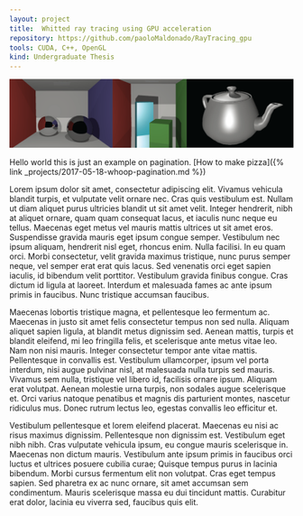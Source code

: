 ```yaml
---
layout: project
title:  Whitted ray tracing using GPU acceleration
repository: https://github.com/paoloMaldonado/RayTracing_gpu
tools: CUDA, C++, OpenGL
kind: Undergraduate Thesis
---
```


![Imgur](../images/projects/ray-tracing/ray-tracing-gpu@4x-8.png)

Hello world this is just an example on pagination.
[How to make pizza]({% link _projects/2017-05-18-whoop-pagination.md %})

Lorem ipsum dolor sit amet, consectetur adipiscing elit. Vivamus vehicula blandit turpis, et vulputate velit ornare nec. Cras quis vestibulum est. Nullam ut diam aliquet purus ultricies blandit ut sit amet velit. Integer hendrerit, nibh at aliquet ornare, quam quam consequat lacus, et iaculis nunc neque eu tellus. Maecenas eget metus vel mauris mattis ultrices ut sit amet eros. Suspendisse gravida mauris eget ipsum congue semper. Vestibulum nec ipsum aliquam, hendrerit nisl eget, rhoncus enim. Nulla facilisi. In eu quam orci. Morbi consectetur, velit gravida maximus tristique, nunc purus semper neque, vel semper erat erat quis lacus. Sed venenatis orci eget sapien iaculis, id bibendum velit porttitor. Vestibulum gravida finibus congue. Cras dictum id ligula at laoreet. Interdum et malesuada fames ac ante ipsum primis in faucibus. Nunc tristique accumsan faucibus.

<!-- more -->

Maecenas lobortis tristique magna, et pellentesque leo fermentum ac. Maecenas in justo sit amet felis consectetur tempus non sed nulla. Aliquam aliquet sapien ligula, at blandit metus dignissim sed. Aenean mattis, turpis et blandit eleifend, mi leo fringilla felis, et scelerisque ante metus vitae leo. Nam non nisi mauris. Integer consectetur tempor ante vitae mattis. Pellentesque in convallis est. Vestibulum ullamcorper, ipsum vel porta interdum, nisi augue pulvinar nisl, at malesuada nulla turpis sed mauris. Vivamus sem nulla, tristique vel libero id, facilisis ornare ipsum. Aliquam erat volutpat. Aenean molestie urna turpis, non sodales augue scelerisque et. Orci varius natoque penatibus et magnis dis parturient montes, nascetur ridiculus mus. Donec rutrum lectus leo, egestas convallis leo efficitur et.

Vestibulum pellentesque et lorem eleifend placerat. Maecenas eu nisi ac risus maximus dignissim. Pellentesque non dignissim est. Vestibulum eget nibh nibh. Cras vulputate vehicula ipsum, eu congue mauris scelerisque in. Maecenas non dictum mauris. Vestibulum ante ipsum primis in faucibus orci luctus et ultrices posuere cubilia curae; Quisque tempus purus in lacinia bibendum. Morbi cursus fermentum elit non volutpat. Cras eget tempus sapien. Sed pharetra ex ac nunc ornare, sit amet accumsan sem condimentum. Mauris scelerisque massa eu dui tincidunt mattis. Curabitur erat dolor, lacinia eu viverra sed, faucibus quis elit.


